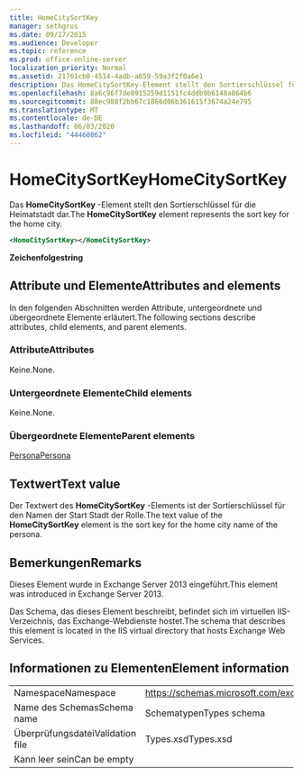 ```yaml
---
title: HomeCitySortKey
manager: sethgros
ms.date: 09/17/2015
ms.audience: Developer
ms.topic: reference
ms.prod: office-online-server
localization_priority: Normal
ms.assetid: 21761cb0-4514-4adb-a659-59a3f2f0a6e1
description: Das HomeCitySortKey-Element stellt den Sortierschlüssel für die Heimatstadt dar.
ms.openlocfilehash: 8a6c96f7de8915259d1151fc4ddb9b6148a864b6
ms.sourcegitcommit: 88ec988f2bb67c1866d06b361615f3674a24e795
ms.translationtype: MT
ms.contentlocale: de-DE
ms.lasthandoff: 06/03/2020
ms.locfileid: "44460862"
---
```

# <a name="homecitysortkey"></a><span data-ttu-id="59235-103">HomeCitySortKey</span><span class="sxs-lookup"><span data-stu-id="59235-103">HomeCitySortKey</span></span>

<span data-ttu-id="59235-104">Das **HomeCitySortKey** -Element stellt den Sortierschlüssel für die Heimatstadt dar.</span><span class="sxs-lookup"><span data-stu-id="59235-104">The **HomeCitySortKey** element represents the sort key for the home city.</span></span> 
  
```XML
<HomeCitySortKey></HomeCitySortKey>
```

 <span data-ttu-id="59235-105">**Zeichenfolge**</span><span class="sxs-lookup"><span data-stu-id="59235-105">**string**</span></span>
## <a name="attributes-and-elements"></a><span data-ttu-id="59235-106">Attribute und Elemente</span><span class="sxs-lookup"><span data-stu-id="59235-106">Attributes and elements</span></span>

<span data-ttu-id="59235-107">In den folgenden Abschnitten werden Attribute, untergeordnete und übergeordnete Elemente erläutert.</span><span class="sxs-lookup"><span data-stu-id="59235-107">The following sections describe attributes, child elements, and parent elements.</span></span>
  
### <a name="attributes"></a><span data-ttu-id="59235-108">Attribute</span><span class="sxs-lookup"><span data-stu-id="59235-108">Attributes</span></span>

<span data-ttu-id="59235-109">Keine.</span><span class="sxs-lookup"><span data-stu-id="59235-109">None.</span></span>
  
### <a name="child-elements"></a><span data-ttu-id="59235-110">Untergeordnete Elemente</span><span class="sxs-lookup"><span data-stu-id="59235-110">Child elements</span></span>

<span data-ttu-id="59235-111">Keine.</span><span class="sxs-lookup"><span data-stu-id="59235-111">None.</span></span>
  
### <a name="parent-elements"></a><span data-ttu-id="59235-112">Übergeordnete Elemente</span><span class="sxs-lookup"><span data-stu-id="59235-112">Parent elements</span></span>

[<span data-ttu-id="59235-113">Persona</span><span class="sxs-lookup"><span data-stu-id="59235-113">Persona</span></span>](persona.md)
  
## <a name="text-value"></a><span data-ttu-id="59235-114">Textwert</span><span class="sxs-lookup"><span data-stu-id="59235-114">Text value</span></span>

<span data-ttu-id="59235-115">Der Textwert des **HomeCitySortKey** -Elements ist der Sortierschlüssel für den Namen der Start Stadt der Rolle.</span><span class="sxs-lookup"><span data-stu-id="59235-115">The text value of the **HomeCitySortKey** element is the sort key for the home city name of the persona.</span></span> 
  
## <a name="remarks"></a><span data-ttu-id="59235-116">Bemerkungen</span><span class="sxs-lookup"><span data-stu-id="59235-116">Remarks</span></span>

<span data-ttu-id="59235-117">Dieses Element wurde in Exchange Server 2013 eingeführt.</span><span class="sxs-lookup"><span data-stu-id="59235-117">This element was introduced in Exchange Server 2013.</span></span>
  
<span data-ttu-id="59235-118">Das Schema, das dieses Element beschreibt, befindet sich im virtuellen IIS-Verzeichnis, das Exchange-Webdienste hostet.</span><span class="sxs-lookup"><span data-stu-id="59235-118">The schema that describes this element is located in the IIS virtual directory that hosts Exchange Web Services.</span></span>
  
## <a name="element-information"></a><span data-ttu-id="59235-119">Informationen zu Elementen</span><span class="sxs-lookup"><span data-stu-id="59235-119">Element information</span></span>

|||
|:-----|:-----|
|<span data-ttu-id="59235-120">Namespace</span><span class="sxs-lookup"><span data-stu-id="59235-120">Namespace</span></span>  <br/> |https://schemas.microsoft.com/exchange/services/2006/types  <br/> |
|<span data-ttu-id="59235-121">Name des Schemas</span><span class="sxs-lookup"><span data-stu-id="59235-121">Schema name</span></span>  <br/> |<span data-ttu-id="59235-122">Schematypen</span><span class="sxs-lookup"><span data-stu-id="59235-122">Types schema</span></span>  <br/> |
|<span data-ttu-id="59235-123">Überprüfungsdatei</span><span class="sxs-lookup"><span data-stu-id="59235-123">Validation file</span></span>  <br/> |<span data-ttu-id="59235-124">Types.xsd</span><span class="sxs-lookup"><span data-stu-id="59235-124">Types.xsd</span></span>  <br/> |
|<span data-ttu-id="59235-125">Kann leer sein</span><span class="sxs-lookup"><span data-stu-id="59235-125">Can be empty</span></span>  <br/> ||
   

